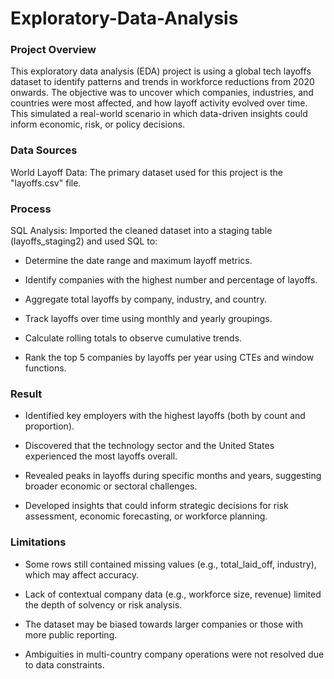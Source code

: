 # Exploratory-Data-Analysis

### Project Overview

This exploratory data analysis (EDA) project is using a global tech layoffs dataset to identify patterns and trends in workforce reductions from 2020 onwards. The objective was to uncover which companies, industries, and countries were most affected, and how layoff activity evolved over time. This simulated a real-world scenario in which data-driven insights could inform economic, risk, or policy decisions.

### Data Sources

World Layoff Data: The primary dataset used for this project is the "layoffs.csv" file.

### Process
SQL Analysis: Imported the cleaned dataset into a staging table (layoffs_staging2) and used SQL to:

- Determine the date range and maximum layoff metrics.

- Identify companies with the highest number and percentage of layoffs.

- Aggregate total layoffs by company, industry, and country.

- Track layoffs over time using monthly and yearly groupings.

- Calculate rolling totals to observe cumulative trends.

- Rank the top 5 companies by layoffs per year using CTEs and window functions.

### Result

- Identified key employers with the highest layoffs (both by count and proportion).

- Discovered that the technology sector and the United States experienced the most layoffs overall.

- Revealed peaks in layoffs during specific months and years, suggesting broader economic or sectoral challenges.

- Developed insights that could inform strategic decisions for risk assessment, economic forecasting, or workforce planning.

### Limitations

- Some rows still contained missing values (e.g., total_laid_off, industry), which may affect accuracy.

- Lack of contextual company data (e.g., workforce size, revenue) limited the depth of solvency or risk analysis.

- The dataset may be biased towards larger companies or those with more public reporting.

- Ambiguities in multi-country company operations were not resolved due to data constraints.
